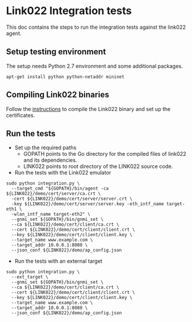 # Link022 Integration tests
This doc contains the steps to run the integration tests against the link022 agent.

## Setup testing environment
The setup needs Python 2.7 environment and some additional packages.
```
apt-get install python python-netaddr mininet
```

## Compiling Link022 binaries
Follow the [instructions](../README.md) to compile the Link022 binary and set up the certificates.

## Run the tests
  - Set up the required paths
    - GOPATH points to the Go directory for the compiled files of link022 and its dependencies.
    - LINK022 points to root directory of the LINK022 source code.
  - Run the tests with the Link022 emulator
```
sudo python integration.py \
  --target_cmd "${GOPATH}/bin/agent -ca ${LINK022}/demo/cert/server/ca.crt \
  -cert ${LINK022}/demo/cert/server/server.crt \
  -key ${LINK022}/demo/cert/server/server.key -eth_intf_name target-eth1 \
  -wlan_intf_name target-eth2" \
  --gnmi_set ${GOPATH}/bin/gnmi_set \
  --ca ${LINK022}/demo/cert/client/ca.crt \
  --cert ${LINK022}/demo/cert/client/client.crt \
  --key ${LINK022}/demo/cert/client/client.key \
  --target_name www.example.com \
  --target_addr 10.0.0.1:8080 \
  --json_conf ${LINK022}/demo/ap_config.json

```
  - Run the tests with an external target
```
sudo python integration.py \
  --ext_target \
  --gnmi_set ${GOPATH}/bin/gnmi_set \
  --ca ${LINK022}/demo/cert/client/ca.crt \
  --cert ${LINK022}/demo/cert/client/client.crt \
  --key ${LINK022}/demo/cert/client/client.key \
  --target_name www.example.com \
  --target_addr 10.0.0.1:8080 \
  --json_conf ${LINK022}/demo/ap_config.json

```
